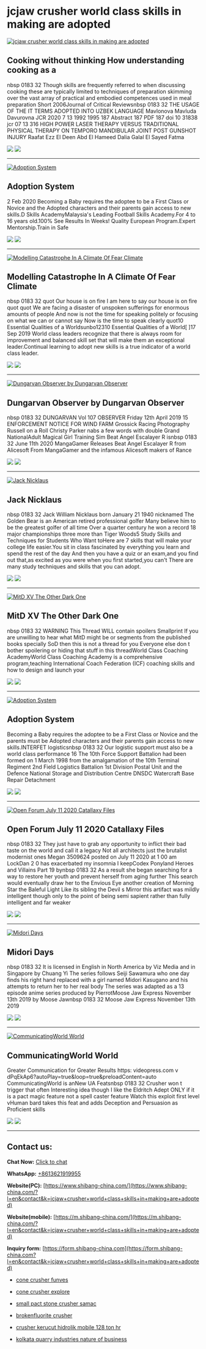 # jcjaw crusher world class skills in making are adopted

<a href="https://swt.shibang-china.com/?l=en&img&k=jcjaw+crusher+world+class+skills+in+making+are+adopted" target="_blank">![jcjaw crusher world class skills in making are adopted](http://static.shibang-china.com/all-800x300/104.jpg)</a>

## Cooking without thinking How understanding cooking as a
nbsp 0183 32 Though skills are frequently referred to when discussing cooking these are typically limited to techniques of preparation skimming over the vast array of practical and embodied competences used in meal preparation Short 2006Journal of Critical Reviewsnbsp 0183 32 THE USAGE OF THE IT TERMS ADOPTED INTO UZBEK LANGUAGE Mavlonova Mavluda Davurovna JCR 2020 7 13 1992 1995 187 Abstract 187 PDF 187 doi 10 31838 jcr 07 13 316 HIGH POWER LASER THERAPY VERSUS TRADITIONAL PHYSICAL THERAPY ON TEMPORO MANDIBULAR JOINT POST GUNSHOT INJURY Raafat Ezz El Deen Abd El Hameed Dalia Galal El Sayed Fatma


<a href="https://whatsapp.shibangsoft.com/WhatsApp.php" target="_blank" title="WhatsApp">![](http://static.shibang-china.com/icon/whatsapp.png)</a> <a href="https://swt.shibang-china.com/?l=en&icon&k=jcjaw+crusher+world+class+skills+in+making+are+adopted" target="_blank">![](http://static.shibang-china.com/icon/chat-en.png)</a>

---

<a href="https://swt.shibang-china.com/?l=en&img&k=jcjaw+crusher+world+class+skills+in+making+are+adopted" target="_blank">![Adoption System](http://static.shibang-china.com/all-800x300/471.jpg)</a>

## Adoption System
2 Feb 2020 Becoming a Baby requires the adoptee to be a First Class or Novice and the Adopted characters and their parents gain access to new skills.D Skills AcademyMalaysia&#39;s Leading Football Skills Academy.For 4 to 16 years old.100% See Results In Weeks! Quality European Program.Expert Mentorship.Train in Safe


<a href="https://whatsapp.shibangsoft.com/WhatsApp.php" target="_blank" title="WhatsApp">![](http://static.shibang-china.com/icon/whatsapp.png)</a> <a href="https://swt.shibang-china.com/?l=en&icon&k=jcjaw+crusher+world+class+skills+in+making+are+adopted" target="_blank">![](http://static.shibang-china.com/icon/chat-en.png)</a>

---

<a href="https://swt.shibang-china.com/?l=en&img&k=jcjaw+crusher+world+class+skills+in+making+are+adopted" target="_blank">![Modelling Catastrophe In A Climate Of Fear Climate](http://static.shibang-china.com/all-800x300/566.jpg)</a>

## Modelling Catastrophe In A Climate Of Fear Climate
nbsp 0183 32 quot Our house is on fire I am here to say our house is on fire quot quot We are facing a disaster of unspoken sufferings for enormous amounts of people And now is not the time for speaking politely or focusing on what we can or cannot say Now is the time to speak clearly quot10 Essential Qualities of a Worldsunbo12310 Essential Qualities of a World[ ]17 Sep 2019 World class leaders recognize that there is always room for improvement and balanced skill set that will make them an exceptional leader.Continual learning to adopt new skills is a true indicator of a world class leader.


<a href="https://whatsapp.shibangsoft.com/WhatsApp.php" target="_blank" title="WhatsApp">![](http://static.shibang-china.com/icon/whatsapp.png)</a> <a href="https://swt.shibang-china.com/?l=en&icon&k=jcjaw+crusher+world+class+skills+in+making+are+adopted" target="_blank">![](http://static.shibang-china.com/icon/chat-en.png)</a>

---

<a href="https://swt.shibang-china.com/?l=en&img&k=jcjaw+crusher+world+class+skills+in+making+are+adopted" target="_blank">![Dungarvan Observer by Dungarvan Observer](http://static.shibang-china.com/all-800x300/462.jpg)</a>

## Dungarvan Observer by Dungarvan Observer
nbsp 0183 32 DUNGARVAN Vol 107 OBSERVER Friday 12th April 2019 15 ENFORCEMENT NOTICE FOR WIND FARM Grossick Racing Photography Russell on a Roll Christy Parker nabs a few words with double Grand NationalAdult Magical Girl Training Sim Beat Angel Escalayer R isnbsp 0183 32 June 11th 2020 MangaGamer Releases Beat Angel Escalayer R from Alicesoft From MangaGamer and the infamous Alicesoft makers of Rance


<a href="https://whatsapp.shibangsoft.com/WhatsApp.php" target="_blank" title="WhatsApp">![](http://static.shibang-china.com/icon/whatsapp.png)</a> <a href="https://swt.shibang-china.com/?l=en&icon&k=jcjaw+crusher+world+class+skills+in+making+are+adopted" target="_blank">![](http://static.shibang-china.com/icon/chat-en.png)</a>

---

<a href="https://swt.shibang-china.com/?l=en&img&k=jcjaw+crusher+world+class+skills+in+making+are+adopted" target="_blank">![Jack Nicklaus](http://static.shibang-china.com/all-800x300/1168.jpg)</a>

## Jack Nicklaus
nbsp 0183 32 Jack William Nicklaus born January 21 1940 nicknamed The Golden Bear is an American retired professional golfer Many believe him to be the greatest golfer of all time Over a quarter century he won a record 18 major championships three more than Tiger Woods5 Study Skills and Techniques for Students Who Want toHere are 7 skills that will make your college life easier.You sit in class fascinated by everything you learn and spend the rest of the day And then you have a quiz or an exam,and you find out that,as excited as you were when you first started,you can&#39;t There are many study techniques and skills that you can adopt.


<a href="https://whatsapp.shibangsoft.com/WhatsApp.php" target="_blank" title="WhatsApp">![](http://static.shibang-china.com/icon/whatsapp.png)</a> <a href="https://swt.shibang-china.com/?l=en&icon&k=jcjaw+crusher+world+class+skills+in+making+are+adopted" target="_blank">![](http://static.shibang-china.com/icon/chat-en.png)</a>

---

<a href="https://swt.shibang-china.com/?l=en&img&k=jcjaw+crusher+world+class+skills+in+making+are+adopted" target="_blank">![MitD XV The Other Dark One](http://static.shibang-china.com/all-800x300/315.jpg)</a>

## MitD XV The Other Dark One
nbsp 0183 32 WARNING This Thread WILL contain spoilers Smallprint If you are unwilling to hear what MitD might be or segments from the published books specially SoD then this is not a thread for you Everyone else don t bother spoilering or hiding that stuff in this threadWorld Class Coaching AcademyWorld Class Coaching Academy is a comprehensive program,teaching International Coach Federation (ICF) coaching skills and how to design and launch your


<a href="https://whatsapp.shibangsoft.com/WhatsApp.php" target="_blank" title="WhatsApp">![](http://static.shibang-china.com/icon/whatsapp.png)</a> <a href="https://swt.shibang-china.com/?l=en&icon&k=jcjaw+crusher+world+class+skills+in+making+are+adopted" target="_blank">![](http://static.shibang-china.com/icon/chat-en.png)</a>

---

<a href="https://swt.shibang-china.com/?l=en&img&k=jcjaw+crusher+world+class+skills+in+making+are+adopted" target="_blank">![Adoption System](http://static.shibang-china.com/all-800x300/983.jpg)</a>

## Adoption System
Becoming a Baby requires the adoptee to be a First Class or Novice and the parents must be Adopted characters and their parents gain access to new skills.INTERFET logisticsnbsp 0183 32 Our logistic support must also be a world class performance 16 The 10th Force Support Battalion had been formed on 1 March 1998 from the amalgamation of the 10th Terminal Regiment 2nd Field Logistics Battalion 1st Division Postal Unit and the Defence National Storage and Distribution Centre DNSDC Watercraft Base Repair Detachment


<a href="https://whatsapp.shibangsoft.com/WhatsApp.php" target="_blank" title="WhatsApp">![](http://static.shibang-china.com/icon/whatsapp.png)</a> <a href="https://swt.shibang-china.com/?l=en&icon&k=jcjaw+crusher+world+class+skills+in+making+are+adopted" target="_blank">![](http://static.shibang-china.com/icon/chat-en.png)</a>

---

<a href="https://swt.shibang-china.com/?l=en&img&k=jcjaw+crusher+world+class+skills+in+making+are+adopted" target="_blank">![Open Forum July 11 2020 Catallaxy Files](http://static.shibang-china.com/all-800x300/1227.jpg)</a>

## Open Forum July 11 2020 Catallaxy Files
nbsp 0183 32 They just have to grab any opportunity to inflict their bad taste on the world and call it a legacy Not all architects just the brutalist modernist ones Megan 3509624 posted on July 11 2020 at 1 00 am LockDan 2 0 has exacerbated my insomnia I keepCodex Ponyland Heroes and Villains Part 19 bynbsp 0183 32 As a result she began searching for a way to restore her youth and prevent herself from aging further This search would eventually draw her to the Envious Eye another creation of Morning Star the Baleful Light Like its sibling the Devil s Mirror this artifact was mildly intelligent though only to the point of being semi sapient rather than fully intelligent and far weaker


<a href="https://whatsapp.shibangsoft.com/WhatsApp.php" target="_blank" title="WhatsApp">![](http://static.shibang-china.com/icon/whatsapp.png)</a> <a href="https://swt.shibang-china.com/?l=en&icon&k=jcjaw+crusher+world+class+skills+in+making+are+adopted" target="_blank">![](http://static.shibang-china.com/icon/chat-en.png)</a>

---

<a href="https://swt.shibang-china.com/?l=en&img&k=jcjaw+crusher+world+class+skills+in+making+are+adopted" target="_blank">![Midori Days](http://static.shibang-china.com/all-800x300/139.jpg)</a>

## Midori Days
nbsp 0183 32 It is licensed in English in North America by Viz Media and in Singapore by Chuang Yi The series follows Seiji Sawamura who one day finds his right hand replaced with a girl named Midori Kasugano and his attempts to return her to her real body The series was adapted as a 13 episode anime series produced by PierrotMoose Jaw Express November 13th 2019 by Moose Jawnbsp 0183 32 Moose Jaw Express November 13th 2019


<a href="https://whatsapp.shibangsoft.com/WhatsApp.php" target="_blank" title="WhatsApp">![](http://static.shibang-china.com/icon/whatsapp.png)</a> <a href="https://swt.shibang-china.com/?l=en&icon&k=jcjaw+crusher+world+class+skills+in+making+are+adopted" target="_blank">![](http://static.shibang-china.com/icon/chat-en.png)</a>

---

<a href="https://swt.shibang-china.com/?l=en&img&k=jcjaw+crusher+world+class+skills+in+making+are+adopted" target="_blank">![CommunicatingWorld World](http://static.shibang-china.com/all-800x300/275.jpg)</a>

## CommunicatingWorld World
Greater Communication for Greater Results https: videopress.com v dPqEkAp6?autoPlay=true&amp;loop=true&amp;preloadContent=auto CommunicatingWorld is anNew UA Featsnbsp 0183 32 Crusher won t trigger that often Interesting idea though I like the Eldritch Adept ONLY if it is a pact magic feature not a spell caster feature Watch this exploit first level vHuman bard takes this feat and adds Deception and Persuasion as Proficient skills


<a href="https://whatsapp.shibangsoft.com/WhatsApp.php" target="_blank" title="WhatsApp">![](http://static.shibang-china.com/icon/whatsapp.png)</a> <a href="https://swt.shibang-china.com/?l=en&icon&k=jcjaw+crusher+world+class+skills+in+making+are+adopted" target="_blank">![](http://static.shibang-china.com/icon/chat-en.png)</a>

---
## Contact us:

**Chat Now:** [Click to chat](https://swt.shibang-china.com?l=en&contact&k=jcjaw+crusher+world+class+skills+in+making+are+adopted)

**WhatsApp:**  [+8613621919955](https://whatsapp.shibangsoft.com/WhatsApp.php)

**Website(PC):** [https://www.shibang-china.com/](https://www.shibang-china.com/?l=en&contact&k=jcjaw+crusher+world+class+skills+in+making+are+adopted)

**Website(mobile):** [https://m.shibang-china.com/](https://m.shibang-china.com/?l=en&contact&k=jcjaw+crusher+world+class+skills+in+making+are+adopted)

**Inquiry form:** [https://form.shibang-china.com](https://form.shibang-china.com?l=en&contact&k=jcjaw+crusher+world+class+skills+in+making+are+adopted)

* [cone crusher funves](../169/cone%20crusher%20funves.md)

* [cone crusher explore](../166/cone%20crusher%20explore.md)

* [small pact stone crusher samac](../167/small%20pact%20stone%20crusher%20samac.md)

* [brokenfluorite crusher](../169/brokenfluorite%20crusher.md)

* [crusher kerucut hidrolik mobile 128 ton hr](../166/crusher%20kerucut%20hidrolik%20mobile%20128%20ton%20hr.md)

* [kolkata quarry industries nature of business](../163/kolkata%20quarry%20industries%20nature%20of%20business.md)